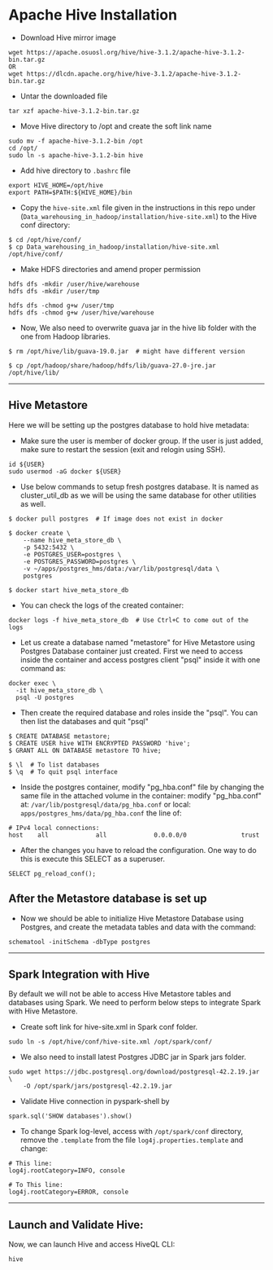 # Apache Hive Installation

* Download Hive mirror image
```
wget https://apache.osuosl.org/hive/hive-3.1.2/apache-hive-3.1.2-bin.tar.gz
OR
wget https://dlcdn.apache.org/hive/hive-3.1.2/apache-hive-3.1.2-bin.tar.gz
```

* Untar the downloaded file
```
tar xzf apache-hive-3.1.2-bin.tar.gz
```

* Move Hive directory to /opt and create the soft link name
```
sudo mv -f apache-hive-3.1.2-bin /opt
cd /opt/
sudo ln -s apache-hive-3.1.2-bin hive
```

* Add hive directory to `.bashrc` file
```
export HIVE_HOME=/opt/hive
export PATH=$PATH:${HIVE_HOME}/bin
```

* Copy the `hive-site.xml` file given in the instructions in this repo under (`Data_warehousing_in_hadoop/installation/hive-site.xml`) 
to the Hive conf directory:
```
$ cd /opt/hive/conf/
$ cp Data_warehousing_in_hadoop/installation/hive-site.xml /opt/hive/conf/
```

* Make HDFS directories and amend proper permission
```
hdfs dfs -mkdir /user/hive/warehouse
hdfs dfs -mkdir /user/tmp

hdfs dfs -chmod g+w /user/tmp
hdfs dfs -chmod g+w /user/hive/warehouse
```

* Now, We also need to overwrite guava jar in the hive lib folder with the one from Hadoop libraries.
```
$ rm /opt/hive/lib/guava-19.0.jar  # might have different version

$ cp /opt/hadoop/share/hadoop/hdfs/lib/guava-27.0-jre.jar /opt/hive/lib/
```

***
## Hive Metastore
Here we will be setting up the postgres database to hold hive metadata:

* Make sure the user is member of docker group. If the user is just added, make sure to restart the session (exit and relogin using SSH).
```
id ${USER}
sudo usermod -aG docker ${USER}
```

* Use below commands to setup fresh postgres database. It is named as cluster_util_db as we will be using the same database for other utilities as well.
```
$ docker pull postgres  # If image does not exist in docker
 
$ docker create \
    --name hive_meta_store_db \
    -p 5432:5432 \
    -e POSTGRES_USER=postgres \
    -e POSTGRES_PASSWORD=postgres \
    -v ~/apps/postgres_hms/data:/var/lib/postgresql/data \
    postgres
 
$ docker start hive_meta_store_db
```

* You can check the logs of the created container:
```
docker logs -f hive_meta_store_db  # Use Ctrl+C to come out of the logs
```

* Let us create a database named "metastore" for Hive Metastore using Postgres Database container just created. First we need to access inside the container and access postgres client "psql" inside it with one command as:
```
docker exec \
  -it hive_meta_store_db \
  psql -U postgres
```

* Then create the required database and roles inside the "psql". You can then list the databases and quit "psql"
```
$ CREATE DATABASE metastore;
$ CREATE USER hive WITH ENCRYPTED PASSWORD 'hive';
$ GRANT ALL ON DATABASE metastore TO hive;
 
$ \l  # To list databases
$ \q  # To quit psql interface
```


* Inside the postgres container, modify "pg_hba.conf" file by changing the same file in the attached volume
in the container:
modify "pg_hba.conf" at: `/var/lib/postgresql/data/pg_hba.conf`
or local: `apps/postgres_hms/data/pg_hba.conf`
the line of:

```
# IPv4 local connections:
host    all             all             0.0.0.0/0               trust
```

* After the changes you have to reload the configuration. One way to do this is execute this SELECT as a superuser.
```
SELECT pg_reload_conf();
```

## After the Metastore database is set up
* Now we should be able to initialize Hive Metastore Database using Postgres, and create the metadata tables and data with the command:
```
schematool -initSchema -dbType postgres
```

***
## **Spark Integration with Hive** 

By default we will not be able to access Hive Metastore tables and databases using Spark. We need to perform below steps to integrate Spark with Hive Metastore.

* Create soft link for hive-site.xml in Spark conf folder.
```
sudo ln -s /opt/hive/conf/hive-site.xml /opt/spark/conf/
```

* We also need to install latest Postgres JDBC jar in Spark jars folder.
```
sudo wget https://jdbc.postgresql.org/download/postgresql-42.2.19.jar \
    -O /opt/spark/jars/postgresql-42.2.19.jar
```

* Validate Hive connection in pyspark-shell by
```
spark.sql('SHOW databases').show()
```

* To change Spark log-level, access with `/opt/spark/conf` directory, remove the `.template` from the file `log4j.properties.template` and change:
```
# This line:
log4j.rootCategory=INFO, console

# To This line:
log4j.rootCategory=ERROR, console
```

***

## **Launch and Validate Hive:**
Now, we can launch Hive and access HiveQL CLI:
```
hive
```